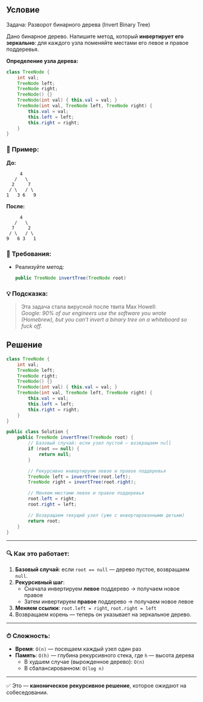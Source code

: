 ## Условие 

Задача: Разворот бинарного дерева (Invert Binary Tree)

Дано бинарное дерево. Напишите метод, который **инвертирует его зеркально**: для каждого узла поменяйте местами его левое и правое поддеревья.

**Определение узла дерева:**

```java
class TreeNode {
    int val;
    TreeNode left;
    TreeNode right;
    TreeNode() {}
    TreeNode(int val) { this.val = val; }
    TreeNode(int val, TreeNode left, TreeNode right) {
        this.val = val;
        this.left = left;
        this.right = right;
    }
}
```

### 🧪 Пример:

**До:**
```
     4
   /   \
  2     7
 / \   / \
1   3 6   9
```

**После:**
```
     4
   /   \
  7     2
 / \   / \
9   6 3   1
```

### 📌 Требования:
- Реализуйте метод:  
  ```java
  public TreeNode invertTree(TreeNode root)
  ```

### 💡 Подсказка:
> Эта задача стала вирусной после твита Max Howell:  
> *Google: 90% of our engineers use the software you wrote (Homebrew), but you can’t invert a binary tree on a whiteboard so fuck off.*


## Решение

```java
class TreeNode {
    int val;
    TreeNode left;
    TreeNode right;
    TreeNode() {}
    TreeNode(int val) { this.val = val; }
    TreeNode(int val, TreeNode left, TreeNode right) {
        this.val = val;
        this.left = left;
        this.right = right;
    }
}

public class Solution {
    public TreeNode invertTree(TreeNode root) {
        // Базовый случай: если узел пустой — возвращаем null
        if (root == null) {
            return null;
        }

        // Рекурсивно инвертируем левое и правое поддеревья
        TreeNode left = invertTree(root.left);
        TreeNode right = invertTree(root.right);

        // Меняем местами левое и правое поддеревья
        root.left = right;
        root.right = left;

        // Возвращаем текущий узел (уже с инвертированными детьми)
        return root;
    }
}
```

---

### 🔍 Как это работает:

1. **Базовый случай**: если `root == null` — дерево пустое, возвращаем `null`.
2. **Рекурсивный шаг**:
   - Сначала инвертируем **левое** поддерево → получаем новое правое
   - Затем инвертируем **правое** поддерево → получаем новое левое
3. **Меняем ссылки**: `root.left = right`, `root.right = left`
4. Возвращаем корень — теперь он указывает на зеркальное дерево.

---

### ⏱ Сложность:

- **Время**: `O(n)` — посещаем каждый узел один раз  
- **Память**: `O(h)` — глубина рекурсивного стека, где `h` — высота дерева  
  - В худшем случае (вырожденное дерево): `O(n)`  
  - В сбалансированном: `O(log n)`

---

✅ Это — **каноническое рекурсивное решение**, которое ожидают на собеседовании.
